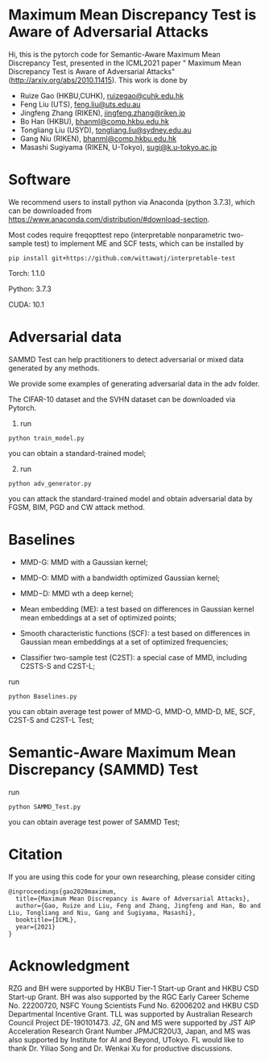 # Maximum Mean Discrepancy Test is Aware of Adversarial Attacks
Hi, this is the pytorch code for Semantic-Aware Maximum Mean Discrepancy Test, presented in the ICML2021 paper " Maximum Mean Discrepancy Test is Aware of Adversarial Attacks" (http://arxiv.org/abs/2010.11415). This work is done by  

- Ruize Gao (HKBU,CUHK), ruizegao@cuhk.edu.hk  
- Feng Liu (UTS), feng.liu@uts.edu.au  
- Jingfeng Zhang (RIKEN), jingfeng.zhang@riken.jp  
- Bo Han (HKBU), bhanml@comp.hkbu.edu.hk   
- Tongliang Liu (USYD), tongliang.liu@sydney.edu.au  
- Gang Niu (RIKEN), bhanml@comp.hkbu.edu.hk  
- Masashi Sugiyama (RIKEN, U-Tokyo), sugi@k.u-tokyo.ac.jp   
# Software
We recommend users to install python via Anaconda (python 3.7.3), which can be downloaded from https://www.anaconda.com/distribution/#download-section.  

Most codes require freqopttest repo (interpretable nonparametric two-sample test) to implement ME and SCF tests, which can be installed by  
```
pip install git+https://github.com/wittawatj/interpretable-test
```
Torch: 1.1.0  

Python: 3.7.3  

CUDA: 10.1  

# Adversarial data
SAMMD Test can help practitioners to detect adversarial or mixed data generated by any methods.  

We provide some examples of generating adversarial data in the adv folder.  

The CIFAR-10 dataset and the SVHN dataset can be downloaded via Pytorch.  

1) run
```
python train_model.py
```
you can obtain a standard-trained model;

2) run  
```
python adv_generator.py  
```
you can attack the standard-trained model and obtain adversarial data by  FGSM, BIM, PGD and CW attack method.
# Baselines
- MMD-G: MMD with a Gaussian kernel;  

- MMD-O: MMD with a bandwidth optimized Gaussian kernel;  

- MMD−D: MMD wth a deep kernel;  

- Mean embedding (ME): a test based on differences in Gaussian kernel mean embeddings at a set of optimized points;  

- Smooth characteristic functions (SCF): a test based on differences in Gaussian mean embeddings at a set of optimized frequencies;  

- Classifier two-sample test (C2ST): a special case of MMD, including C2STS-S and C2ST-L;  

run  
```
python Baselines.py  
```
you can obtain average test power of MMD-G, MMD-O, MMD-D, ME, SCF, C2ST-S and C2ST-L Test;  


# Semantic-Aware Maximum Mean Discrepancy (SAMMD) Test
run  
```
python SAMMD_Test.py  
```
you can obtain average test power of SAMMD Test;

# Citation
If you are using this code for your own researching, please consider citing
```
@inproceedings{gao2020maximum,
  title={Maximum Mean Discrepancy is Aware of Adversarial Attacks},
  author={Gao, Ruize and Liu, Feng and Zhang, Jingfeng and Han, Bo and Liu, Tongliang and Niu, Gang and Sugiyama, Masashi},
  booktitle={ICML},
  year={2021}
}
```

# Acknowledgment
RZG and BH were supported by HKBU Tier-1 Start-up Grant and HKBU CSD Start-up Grant. BH was also supported by the RGC Early Career Scheme No. 22200720, NSFC Young Scientists Fund No. 62006202 and HKBU CSD Departmental Incentive Grant. TLL was supported by Australian Research Council Project DE-190101473. JZ, GN and MS were supported by JST AIP Acceleration Research Grant Number JPMJCR20U3, Japan, and MS was also supported by Institute for AI and Beyond, UTokyo. FL would like to thank Dr. Yiliao Song and Dr. Wenkai Xu for productive discussions.


